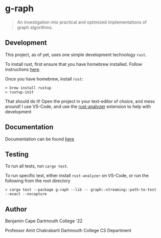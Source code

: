 # g-raph

> An investigation into practical and optimized implementations of graph algorithms.

## Development

This project, as of yet, uses one simple development technology `rust`.

To install rust, first ensure that you have homebrew installed. Follow instructions [here](https://brew.sh/).

Once you have homebrew, install `rust`:

```
> brew install rustup
> rustup-init
```

That should do it! Open the project in your text-editor of choice, and mess around! I use VS-Code, and use the [rust-analyzer](https://marketplace.visualstudio.com/items?itemName=matklad.rust-analyzer) extension to help with development

## Documentation

Documentation can be found [here](https://graph.host.dartmouth.edu/doc/g_raph/index.html)

## Testing

To run all tests, run `cargo test`.

To run specific test, either install `rust-analyzer` on VS-Code, or run the following from the root directory

```shell
> cargo test --package g-raph --lib -- graph::streaming::path-to-test --exact --nocapture
```

## Author

Benjamin Cape
Dartmouth College '22

Professor Amit Chakrabarti
Dartmouth College CS Department
